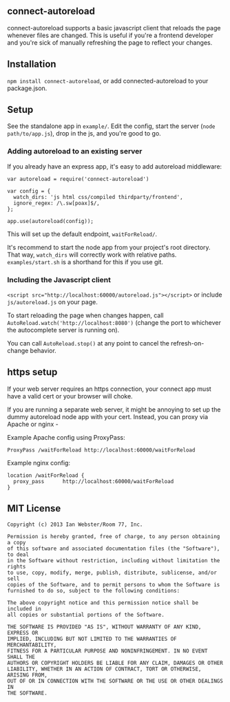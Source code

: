 connect-autoreload
-----------------

connect-autoreload supports a basic javascript client that reloads the page whenever files are changed.  This is useful if you're a frontend developer and you're sick of manually refreshing the page to reflect your changes.

## Installation

`npm install connect-autoreload`, or add connected-autoreload to your package.json.

## Setup

See the standalone app in `example/`.  Edit the config, start the server (`node path/to/app.js`), drop in the js, and you're good to go.

### Adding autoreload to an existing server

If you already have an express app, it's easy to add autoreload middleware:

    var autoreload = require('connect-autoreload')

    var config = {
      watch_dirs: 'js html css/compiled thirdparty/frontend',
      ignore_regex: /\.sw[poax]$/,
    };

    app.use(autoreload(config));

This will set up the default endpoint, `waitForReload/`.

It's recommend to start the node app from your project's root directory.  That way, `watch_dirs` will correctly work with relative paths.  `examples/start.sh` is a shorthand for this if you use git.

### Including the Javascript client

`<script src="http://localhost:60000/autoreload.js"></script>` or include `js/autoreload.js` on your page.

To start reloading the page when changes happen, call `AutoReload.watch('http://localhost:8080')` (change the port to whichever the autocomplete server is running on).

You can call `AutoReload.stop()` at any point to cancel the refresh-on-change behavior.

## https setup

If your web server requires an https connection, your connect app must have a valid cert or your browser will choke.

If you are running a separate web server, it might be annoying to set up the dummy autoreload node app with your cert.  Instead, you can proxy via Apache or nginx -

Example Apache config using ProxyPass:

    ProxyPass /waitForReload http://localhost:60000/waitForReload

Example nginx config:

    location /waitForReload {
      proxy_pass      http://localhost:60000/waitForReload
    }


## MIT License

```
Copyright (c) 2013 Ian Webster/Room 77, Inc.

Permission is hereby granted, free of charge, to any person obtaining a copy
of this software and associated documentation files (the "Software"), to deal
in the Software without restriction, including without limitation the rights
to use, copy, modify, merge, publish, distribute, sublicense, and/or sell
copies of the Software, and to permit persons to whom the Software is
furnished to do so, subject to the following conditions:

The above copyright notice and this permission notice shall be included in
all copies or substantial portions of the Software.

THE SOFTWARE IS PROVIDED "AS IS", WITHOUT WARRANTY OF ANY KIND, EXPRESS OR
IMPLIED, INCLUDING BUT NOT LIMITED TO THE WARRANTIES OF MERCHANTABILITY,
FITNESS FOR A PARTICULAR PURPOSE AND NONINFRINGEMENT. IN NO EVENT SHALL THE
AUTHORS OR COPYRIGHT HOLDERS BE LIABLE FOR ANY CLAIM, DAMAGES OR OTHER
LIABILITY, WHETHER IN AN ACTION OF CONTRACT, TORT OR OTHERWISE, ARISING FROM,
OUT OF OR IN CONNECTION WITH THE SOFTWARE OR THE USE OR OTHER DEALINGS IN
THE SOFTWARE.
```
